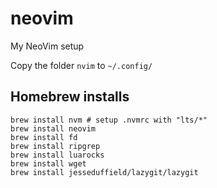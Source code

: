 # neovim

My NeoVim setup

Copy the folder `nvim` to `~/.config/`

## Homebrew installs

```shell
brew install nvm # setup .nvmrc with "lts/*"
brew install neovim
brew install fd
brew install ripgrep
brew install luarocks
brew install wget
brew install jesseduffield/lazygit/lazygit
```

